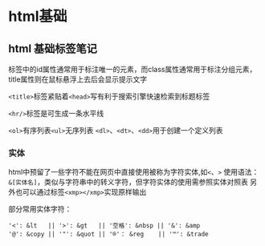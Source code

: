 # html基础

## html 基础标签笔记

标签中的id属性通常用于标注唯一的元素，而class属性通常用于标注分组元素，title属性则在鼠标悬浮上去后会显示提示文字

`<title>`标签紧贴着`<head>`写有利于搜索引擎快速检索到标题标签

`<hr/>`标签是可生成一条水平线

`<ol>`有序列表`<ul>`无序列表 `<dl>`、`<dt>`、`<dd>`用于创建一个定义列表

### 实体

html中预留了一些字符不能在网页中直接使用被称为字符实体,如`<`、`>`
使用语法： `&[实体名]`，类似与字符串中的转义字符，但字符实体的使用需参照实体对照表
另外也可以通过标签`<xmp></xmp>`实现原样输出

部分常用实体字符：

```code
'<': &lt   || '>': &gt   || '空格': &nbsp || '&': &amp
'@': &copy || '"': &quot || '®'： &reg    || '™': &trade
```
